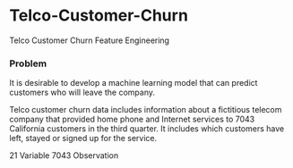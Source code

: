 # Telco-Customer-Churn

Telco Customer Churn Feature Engineering

### Problem

It is desirable to develop a machine learning model that can predict customers who will leave the company.

Telco customer churn data includes information about a fictitious telecom company that provided home phone and Internet services to 7043 California customers in the third quarter. It includes which customers have left, stayed or signed up for the service.

21 Variable 7043 Observation
